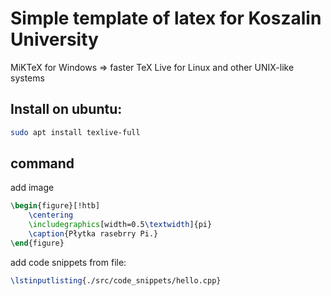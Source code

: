 # Simple template of latex for Koszalin University 


MiKTeX for Windows
=> faster TeX Live for Linux and other UNIX-like systems

## Install on ubuntu: 
```sh
sudo apt install texlive-full
```


## command 

add image
```tex
\begin{figure}[!htb]
    \centering
    \includegraphics[width=0.5\textwidth]{pi}
    \caption{Płytka rasebrry Pi.}
\end{figure}
```

add code snippets from file:

```tex
\lstinputlisting{./src/code_snippets/hello.cpp}
```

